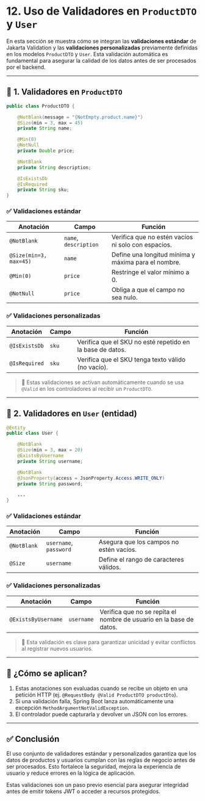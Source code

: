 # 12. Uso de Validadores en `ProductDTO` y `User`

En esta sección se muestra cómo se integran las **validaciones estándar** de Jakarta Validation y las **validaciones personalizadas** previamente definidas en los modelos `ProductDTO` y `User`. Esta validación automática es fundamental para asegurar la calidad de los datos antes de ser procesados por el backend.

---

## 🧪 1. Validadores en `ProductDTO`

```java
public class ProductDTO {

    @NotBlank(message = "{NotEmpty.product.name}")
    @Size(min = 3, max = 45)
    private String name;

    @Min(0)
    @NotNull
    private Double price;

    @NotBlank
    private String description;

    @IsExistsDb
    @IsRequired
    private String sku;
}
```

### ✅ Validaciones estándar

| Anotación              | Campo                 | Función                                             |
| ---------------------- | --------------------- | --------------------------------------------------- |
| `@NotBlank`            | `name`, `description` | Verifica que no estén vacíos ni solo con espacios.  |
| `@Size(min=3, max=45)` | `name`                | Define una longitud mínima y máxima para el nombre. |
| `@Min(0)`              | `price`               | Restringe el valor mínimo a 0.                      |
| `@NotNull`             | `price`               | Obliga a que el campo no sea nulo.                  |

### ✅ Validaciones personalizadas

| Anotación     | Campo | Función                                                   |
| ------------- | ----- | --------------------------------------------------------- |
| `@IsExistsDb` | `sku` | Verifica que el SKU no esté repetido en la base de datos. |
| `@IsRequired` | `sku` | Verifica que el SKU tenga texto válido (no vacío).        |

> 📌 Estas validaciones se activan automáticamente cuando se usa `@Valid` en los controladores al recibir un `ProductDTO`.

---

## 👤 2. Validadores en `User` (entidad)

```java
@Entity
public class User {

    @NotBlank
    @Size(min = 3, max = 20)
    @ExistsByUsername
    private String username;

    @NotBlank
    @JsonProperty(access = JsonProperty.Access.WRITE_ONLY)
    private String password;

    ...
}
```

### ✅ Validaciones estándar

| Anotación   | Campo                  | Función                                 |
| ----------- | ---------------------- | --------------------------------------- |
| `@NotBlank` | `username`, `password` | Asegura que los campos no estén vacíos. |
| `@Size`     | `username`             | Define el rango de caracteres válidos.  |

### ✅ Validaciones personalizadas

| Anotación           | Campo      | Función                                                             |
| ------------------- | ---------- | ------------------------------------------------------------------- |
| `@ExistsByUsername` | `username` | Verifica que no se repita el nombre de usuario en la base de datos. |

> 🔐 Esta validación es clave para garantizar unicidad y evitar conflictos al registrar nuevos usuarios.

---

## 🧠 ¿Cómo se aplican?

1. Estas anotaciones son evaluadas cuando se recibe un objeto en una petición HTTP (ej. `@RequestBody @Valid ProductDTO productDto`).
2. Si una validación falla, Spring Boot lanza automáticamente una excepción `MethodArgumentNotValidException`.
3. El controlador puede capturarla y devolver un JSON con los errores.

---

## ✅ Conclusión

El uso conjunto de validadores estándar y personalizados garantiza que los datos de productos y usuarios cumplan con las reglas de negocio antes de ser procesados. Esto fortalece la seguridad, mejora la experiencia de usuario y reduce errores en la lógica de aplicación.

Estas validaciones son un paso previo esencial para asegurar integridad antes de emitir tokens JWT o acceder a recursos protegidos.
